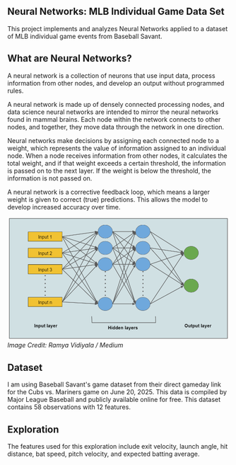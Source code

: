 ## Neural Networks: MLB Individual Game Data Set

This project implements and analyzes Neural Networks applied to a dataset of MLB individual game events from Baseball Savant.

## What are Neural Networks?

A neural network is a collection of neurons that use input data, process information from other nodes, and develop an output without programmed rules. 

A neural network is made up of densely connected processing nodes, and data science neural networks are intended to mirror the neural networks found in mammal brains. Each node within the network connects to other nodes, and together, they move data through the network in one direction. 

Neural networks make decisions by assigning each connected node to a weight, which represents the value of information assigned to an individual node. When a node receives information from other nodes, it calculates the total weight, and if that weight exceeds a certain threshold, the information is passed on to the next layer. If the weight is below the threshold, the information is not passed on.

A neural network is a corrective feedback loop, which means a larger weight is given to correct (true) predictions. This allows the model to develop increased accuracy over time.

![Neural Network Visualization](neural_net_viz.png)
_Image Credit: Ramya Vidiyala / Medium_

## Dataset

I am using Baseball Savant's game dataset from their direct gameday link for the Cubs vs. Mariners game on June 20, 2025. This data is compiled by Major League Baseball and publicly available online for free. This dataset contains 58 observations with 12 features.

## Exploration

The features used for this exploration include exit velocity, launch angle, hit distance, bat speed, pitch velocity, and expected batting average.
